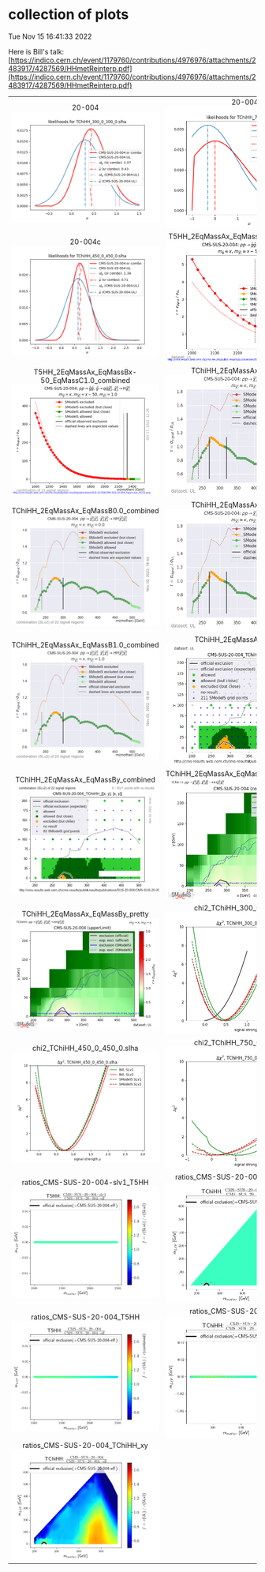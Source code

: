 # collection of plots
Tue Nov 15 16:41:33 2022

Here is Bill's talk: [https://indico.cern.ch/event/1179760/contributions/4976976/attachments/2483917/4287569/HHmetReinterp.pdf](https://indico.cern.ch/event/1179760/contributions/4976976/attachments/2483917/4287569/HHmetReinterp.pdf)

|                    |                  |
|:------------------:|:----------------:|
|  20-004 ![./20-004.png](./20-004.png?1668526893.2392094) |  20-004b ![./20-004b.png](./20-004b.png?1668526893.2392094) |
|  20-004c ![./20-004c.png](./20-004c.png?1668526893.2392094) |  T5HH_2EqMassAx_EqMassBx-50_EqMassC1.0 ![./T5HH_2EqMassAx_EqMassBx-50_EqMassC1.0.png](./T5HH_2EqMassAx_EqMassBx-50_EqMassC1.0.png?1668526893.2392094) |
|  T5HH_2EqMassAx_EqMassBx-50_EqMassC1.0_combined ![./T5HH_2EqMassAx_EqMassBx-50_EqMassC1.0_combined.png](./T5HH_2EqMassAx_EqMassBx-50_EqMassC1.0_combined.png?1668526893.2392094) |  TChiHH_2EqMassAx_EqMassB0.0 ![./TChiHH_2EqMassAx_EqMassB0.0.png](./TChiHH_2EqMassAx_EqMassB0.0.png?1668526893.2392094) |
|  TChiHH_2EqMassAx_EqMassB0.0_combined ![./TChiHH_2EqMassAx_EqMassB0.0_combined.png](./TChiHH_2EqMassAx_EqMassB0.0_combined.png?1668526893.2392094) |  TChiHH_2EqMassAx_EqMassB1.0 ![./TChiHH_2EqMassAx_EqMassB1.0.png](./TChiHH_2EqMassAx_EqMassB1.0.png?1668526893.2392094) |
|  TChiHH_2EqMassAx_EqMassB1.0_combined ![./TChiHH_2EqMassAx_EqMassB1.0_combined.png](./TChiHH_2EqMassAx_EqMassB1.0_combined.png?1668526893.2392094) |  TChiHH_2EqMassAx_EqMassBy ![./TChiHH_2EqMassAx_EqMassBy.png](./TChiHH_2EqMassAx_EqMassBy.png?1668526893.2392094) |
|  TChiHH_2EqMassAx_EqMassBy_combined ![./TChiHH_2EqMassAx_EqMassBy_combined.png](./TChiHH_2EqMassAx_EqMassBy_combined.png?1668526893.2392094) |  TChiHH_2EqMassAx_EqMassBy_combined_pretty ![./TChiHH_2EqMassAx_EqMassBy_combined_pretty.png](./TChiHH_2EqMassAx_EqMassBy_combined_pretty.png?1668526893.2392094) |
|  TChiHH_2EqMassAx_EqMassBy_pretty ![./TChiHH_2EqMassAx_EqMassBy_pretty.png](./TChiHH_2EqMassAx_EqMassBy_pretty.png?1668526893.2392094) |  chi2_TChiHH_300_0_300_0.slha ![./chi2_TChiHH_300_0_300_0.slha.png](./chi2_TChiHH_300_0_300_0.slha.png?1668526893.2392094) |
|  chi2_TChiHH_450_0_450_0.slha ![./chi2_TChiHH_450_0_450_0.slha.png](./chi2_TChiHH_450_0_450_0.slha.png?1668526893.2392094) |  chi2_TChiHH_750_0_750_0.slha ![./chi2_TChiHH_750_0_750_0.slha.png](./chi2_TChiHH_750_0_750_0.slha.png?1668526893.2392094) |
|  ratios_CMS-SUS-20-004-slv1_T5HH ![./ratios_CMS-SUS-20-004-slv1_T5HH.png](./ratios_CMS-SUS-20-004-slv1_T5HH.png?1668526893.2392094) |  ratios_CMS-SUS-20-004-slv1_TChiHH_xy ![./ratios_CMS-SUS-20-004-slv1_TChiHH_xy.png](./ratios_CMS-SUS-20-004-slv1_TChiHH_xy.png?1668526893.2392094) |
|  ratios_CMS-SUS-20-004_T5HH ![./ratios_CMS-SUS-20-004_T5HH.png](./ratios_CMS-SUS-20-004_T5HH.png?1668526893.2392094) |  ratios_CMS-SUS-20-004_TChiHH ![./ratios_CMS-SUS-20-004_TChiHH.png](./ratios_CMS-SUS-20-004_TChiHH.png?1668526893.2392094) |
|  ratios_CMS-SUS-20-004_TChiHH_xy ![./ratios_CMS-SUS-20-004_TChiHH_xy.png](./ratios_CMS-SUS-20-004_TChiHH_xy.png?1668526893.2392094) 